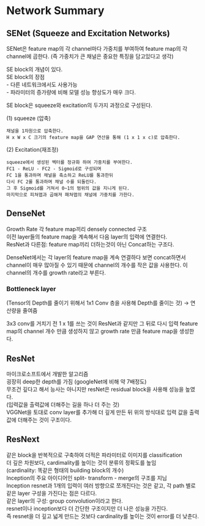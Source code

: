 # Network Summary

## SENet (Squeeze and Excitation Networks)

SENet은 feature map의 각 channel마다 가중치를 부여하여 feature map의 각 channel에 곱한다.
(즉 가중치가 큰 채널은 중요한 특징을 담고있다고 생각)  

SE block의 개념이 있다.  
SE block의 장점  
	- 다른 네트워크에서도 사용가능  
	- 파라미터의 증가량에 비해 모델 성능 향상도가 매우 크다.  

SE block은 squeeze와 excitation의 두가지 과정으로 구성된다.

(1) squeeze (압축)  

	채널을 1차원으로 압축한다.  
	H x W x C 크기의 feature map을 GAP 연산을 통해 (1 x 1 x c)로 압축한다.  

(2) Excitation(재조정)  

	squeeze에서 생성된 벡터를 정규화 하여 가중치를 부여한다.  
	FC1 - ReLU - FC2 - Sigmoid로 구성되며  
	FC 1을 통과하며 채널을 축소하고 ReLU를 통과한뒤  
	다시 FC 2롤 통과하며 채널 수를 되돌린다.  
	그 후 Sigmoid를 거쳐서 0~1의 범위의 값을 지니게 된다.  
	마지막으로 피쳐맵과 곱해져 패쳐맵의 채널에 가중치를 가한다.  

## DenseNet

Growth Rate 각 feature map끼리 densely connected 구조  
이전 layer들의 feature map을 계속해서 다음 layer의 입력에 연결한다.  
ResNet과 다른점: feature map끼리 더하는것이 아닌 Concat하는 구조다.  

DenseNet에서는 각 layer의 feature map을 계속 연결하다 보면 concat하면서 channel이 매우 많아질 수 있기 때문에
channel의 개수를 작은 값을 사용한다. 이  channel의 개수를 growth rate라고 부른다.  

### Bottleneck layer  
(Tensor의 Depth를 줄이기 위해서 1x1 Conv 층을 사용해 Depth를 줄이는 것) -> 연산량을 줄여줌  

3x3 conv를 거치기 전 1 x 1를 쓰는 것이 ResNet과 같지만 그 뒤로 다시 입력 feature map의 channel 개수 만큼 생성하지 않고
growth rate 만큼 feature map을 생성한다.  

## ResNet
마이크로소프트에서 개발한 알고리즘  
굉장히 deep한 depth를 가짐 (googleNet에 비해 약 7배정도)  
무조건 깊다고 해서 능사는 아니지만 resNet은 residual block을 사용해 성능을 높였다.  
(입력값을 출력값에 더해주는 길을 하나 더 주는 것)  
VGGNet을 토대로 conv layer를 추가해 더 깊게 만든 뒤 위의 방식대로 입력 값을 출력 값에 더해주는 것이 구조이다.  

## ResNext  

같은 block을 반복적으로 구축하여 더적은 파라미터로 이미지를 classification  
더 깊은 차원보다, cardimality를 높이는 것이 분류의 정확도를 높임  
(cardinality: 똑같은 형태의 building block의 개수)  
Inception의 주요 아이디어인 split- transform - merge의 구조를 지님  
Inception resnet과 1개의 입력이 여러 방향으로 쪼개진다는 것은 같고, 각 path 별로 같은 layer 구성을 가진다는 점은 다르다.  
같은 layer의 구성: group convolution이라고 한다.  
resnet이나 inception보다 더 간단한 구조이지만 더 나은 성능을 가진다.  
즉 resnet을 더 깊고 넓게 만드는 것보다 cardinality를 높이는 것이 error를 더 낮춘다.  